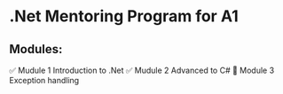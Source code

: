 # .Net Mentoring Program for A1
## Modules:
:white_check_mark: Mudule 1 Introduction to .Net
:white_check_mark: Mudule 2 Advanced to C#
:black_square_button: Module 3 Exception handling